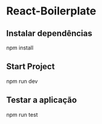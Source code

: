 # React-Boilerplate

## Instalar dependências

npm install

## Start Project

npm run dev

## Testar a aplicação 

npm run test
